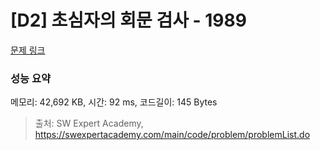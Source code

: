 # [D2] 초심자의 회문 검사 - 1989 

[문제 링크](https://swexpertacademy.com/main/code/problem/problemDetail.do?contestProbId=AV5PyTLqAf4DFAUq) 

### 성능 요약

메모리: 42,692 KB, 시간: 92 ms, 코드길이: 145 Bytes



> 출처: SW Expert Academy, https://swexpertacademy.com/main/code/problem/problemList.do